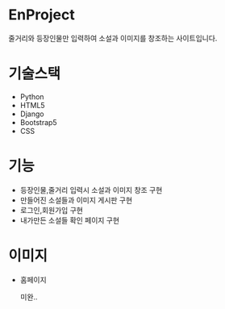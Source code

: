 # EnProject
줄거리와 등장인물만 입력하여 소설과 이미지를 창조하는 사이트입니다.
# 기술스택
- Python
- HTML5
- Django
- Bootstrap5
- CSS
# 기능
- 등장인물,줄거리 입력시 소설과 이미지 창조 구현
- 만들어진 소설들과 이미지 게시판 구현
- 로그인,회원가입 구현
- 내가만든 소설들 확인 페이지 구현
# 이미지
- 홈페이지

  미완..


